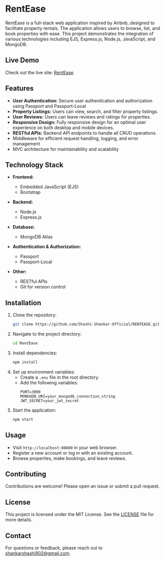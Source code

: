 # RentEase

RentEase is a full-stack web application inspired by Airbnb, designed to facilitate property rentals. The application allows users to browse, list, and book properties with ease. This project demonstrates the integration of various technologies including EJS, Express.js, Node.js, JavaScript, and MongoDB.

## Live Demo

Check out the live site: [RentEase](https://rentease-ew1v.onrender.com/listings)

## Features

- **User Authentication:** Secure user authentication and authorization using Passport and Passport-Local
- **Property Listings:** Users can view, search, and filter property listings.
- **User Reviews:** Users can leave reviews and ratings for properties.
- **Responsive Design:** Fully responsive design for an optimal user experience on both desktop and mobile devices.
- **RESTful APIs:** Backend API endpoints to handle all CRUD operations.
- Middleware for efficient request handling, logging, and error management
- MVC architecture for maintainability and scalability

## Technology Stack

- **Frontend:**
  - Embedded JavaScript (EJS)
  - Bootstrap

- **Backend:**
  - Node.js
  - Express.js

- **Database:**
  - MongoDB Atlas

- **Authentication & Authorization:**
  - Passport
  - Passport-Local

- **Other:**
  - RESTful APIs
  - Git for version control

## Installation

1. Clone the repository:
    ```bash
    git clone https://github.com/Shashi-Shankar-Official/RENTEASE.git
    ```
2. Navigate to the project directory:
    ```bash
    cd RentEase
    ```
3. Install dependencies:
    ```bash
    npm install
    ```
4. Set up environment variables:
    - Create a `.env` file in the root directory.
    - Add the following variables:
        ```env
        PORT=3000
        MONGODB_URI=your_mongodb_connection_string
        JWT_SECRET=your_jwt_secret
        ```
5. Start the application:
    ```bash
    npm start
    ```

## Usage

- Visit `http://localhost:80800` in your web browser.
- Register a new account or log in with an existing account.
- Browse properties, make bookings, and leave reviews.


## Contributing

Contributions are welcome! Please open an issue or submit a pull request.

## License

This project is licensed under the MIT License. See the [LICENSE](LICENSE) file for more details.

## Contact

For questions or feedback, please reach out to [shankarshashi902@gmail.com](mailto:shankarshashi902@gmail.com).

